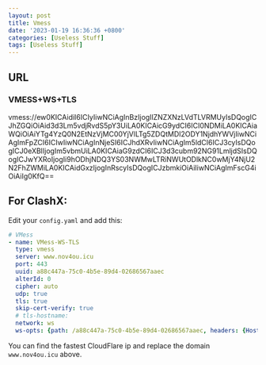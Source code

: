 ```yaml
---
layout: post
title: Vmess
date: '2023-01-19 16:36:36 +0800'
categories: [Useless Stuff]
tags: [Useless Stuff]
---
```


## URL
### VMESS+WS+TLS
vmess://ew0KICAidiI6ICIyIiwNCiAgInBzIjogIlZNZXNzLVdTLVRMUyIsDQogICJhZGQiOiAid3d3Lm5vdjRvdS5pY3UiLA0KICAicG9ydCI6ICI0NDMiLA0KICAiaWQiOiAiYTg4YzQ0N2EtNzVjMC00YjVlLTg5ZDQtMDI2ODY1NjdhYWVjIiwNCiAgImFpZCI6ICIwIiwNCiAgInNjeSI6ICJhdXRvIiwNCiAgIm5ldCI6ICJ3cyIsDQogICJ0eXBlIjogIm5vbmUiLA0KICAiaG9zdCI6ICJ3d3cubm92NG91LmljdSIsDQogICJwYXRoIjogIi9hODhjNDQ3YS03NWMwLTRiNWUtODlkNC0wMjY4NjU2N2FhZWMiLA0KICAidGxzIjogInRscyIsDQogICJzbmkiOiAiIiwNCiAgImFscG4iOiAiIg0KfQ==

## For ClashX:
Edit your `config.yaml` and add this:
``` yaml
# VMess
- name: VMess-WS-TLS
  type: vmess
  server: www.nov4ou.icu
  port: 443
  uuid: a88c447a-75c0-4b5e-89d4-02686567aaec
  alterId: 0
  cipher: auto
  udp: true
  tls: true
  skip-cert-verify: true
  # tls-hostname:
  network: ws
  ws-opts: {path: /a88c447a-75c0-4b5e-89d4-02686567aaec, headers: {Host: www.nov4ou.icu}}
```
You can find the fastest CloudFlare ip and replace the domain `www.nov4ou.icu` above.